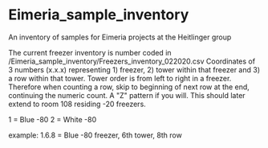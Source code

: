 # Eimeria_sample_inventory
An inventory of samples for Eimeria projects at the Heitlinger group


The current freezer inventory is number coded in /Eimeria_sample_inventory/Freezers_inventory_022020.csv
Coordinates of 3 numbers (x.x.x) representing 1) freezer, 2) tower within that freezer and 3) a row within that tower.
Tower order is from left to right in a freezer. Therefore when counting a row, skip to beginning of next row at the end,
continuing the numeric count. A "Z" pattern if you will.
This should later extend to room 108 residing -20 freezers.

1 = Blue -80
2 = White -80

example: 1.6.8 = Blue -80 freezer, 6th tower, 8th row